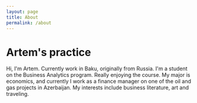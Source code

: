 ```yaml
---
layout: page
title: About
permalink: /about
---
```


# Artem's practice


Hi, I'm Artem. Currently work in Baku, originally from Russia. I'm a student on the Business Analytics program. Really enjoying the course.
My major is economics, and currently I work as a finance manager on one of the oil and gas projects in Azerbaijan. My interests include business literature, art and traveling.
